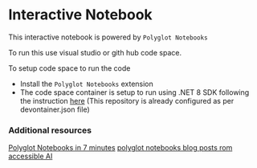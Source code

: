 # Interactive Notebook

This interactive notebook is powered by `Polyglot Notebooks`

To run this use visual studio or gith hub code space.

To setup code space to run the code 

- Install the `Polyglot Notebooks` extension
- The code space container is setup to run using .NET 8 SDK following the instruction [here](https://dev.to/this-is-learning/set-up-github-codespaces-for-a-net-8-application-5999) (This repository is already configured as per devontainer.json file)

### Additional resources
[Polyglot Notebooks in 7 minutes](https://www.youtube.com/watch?v=gCWbmy_icRo)
[polyglot notebooks blog posts rom accessible AI](https://accessibleai.dev/tags/polyglot-notebooks/)

